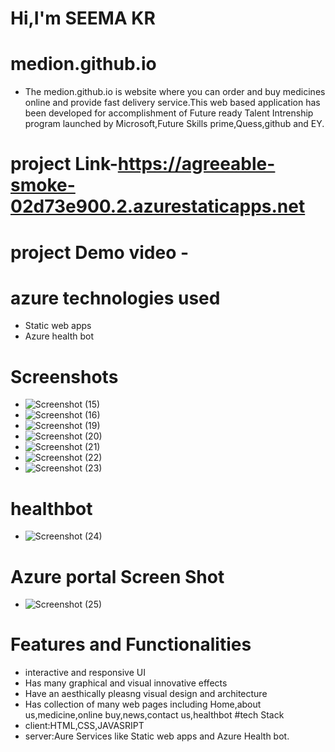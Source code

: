 # Hi,I'm SEEMA KR
# medion.github.io
- The medion.github.io is website where you can order and buy medicines online and provide fast delivery service.This web based application has been developed for accomplishment of Future ready Talent Intrenship program launched by Microsoft,Future Skills prime,Quess,github and EY.
# project Link-https://agreeable-smoke-02d73e900.2.azurestaticapps.net
# project Demo video -
# azure technologies used
- Static web apps
- Azure health bot
# Screenshots
- ![Screenshot (15)](https://user-images.githubusercontent.com/119890069/217607338-397c3cac-f0b6-4c66-8e46-90eab5ab25e0.png)
- ![Screenshot (16)](https://user-images.githubusercontent.com/119890069/217607497-06698ebc-1b35-48ac-a5ff-fd31609c8057.png)
- ![Screenshot (19)](https://user-images.githubusercontent.com/119890069/217607590-056e35a5-26ca-48da-b50c-17e7ca446303.png)
- ![Screenshot (20)](https://user-images.githubusercontent.com/119890069/217607679-985bc0ea-15ab-4acb-ae12-b3535b0f513f.png)
- ![Screenshot (21)](https://user-images.githubusercontent.com/119890069/217607764-2d6c6462-bac6-4b42-a7d4-e02842dabab7.png)
- ![Screenshot (22)](https://user-images.githubusercontent.com/119890069/217607821-7ecc811b-8a63-4673-b7b6-ac64f2144cb9.png)
- ![Screenshot (23)](https://user-images.githubusercontent.com/119890069/217607894-1442c704-7641-4e68-861b-9ba3026f64b8.png)
# healthbot
- ![Screenshot (24)](https://user-images.githubusercontent.com/119890069/217608051-e9ad0968-b1d8-4e66-ae60-ccb3640da17b.png)
# Azure portal Screen Shot
- ![Screenshot (25)](https://user-images.githubusercontent.com/119890069/217608250-5e778e73-0563-4741-b5f5-7146d2e62c12.png)
# Features and Functionalities
- interactive and responsive UI 
- Has many graphical and visual innovative effects
- Have an aesthically pleasng visual design and architecture
- Has collection of many web pages including Home,about us,medicine,online buy,news,contact us,healthbot
#tech Stack
- client:HTML,CSS,JAVASRIPT
- server:Aure Services like Static web apps and Azure Health bot.
